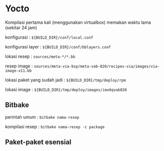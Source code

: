 # Yocto

Kompilasi pertama kali (menggunakan virtualbox) memakan waktu lama (sekitar 24 jam)

konfigurasi : `${BUILD_DIR}/conf/local.conf`

konfigurasi layer : `${BUILD_DIR}/conf/bblayers.conf`

lokasi resep : `sources/meta-*/*.bb`

resep image : `sources/meta-via-bsp/meta-vab-820/recipes-via/images/via-image-x11.bb`

lokasi paket yang sudah jadi : `${BUILD_DIR}/tmp/deploy/rpm`

lokasi image : `${BUILD_DIR}/tmp/deploy/images/imx6qvab820`

## Bitbake

perintah umum : `bitbake nama-resep`

kompilasi resep : `bitbake nama-resep -c package`

## Paket-paket esensial

